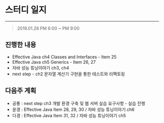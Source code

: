 # 스터디 일지 
---
> 2019.01.28 PM 6:00 ~ PM 9:00

## 진행한 내용 
- Effective Java ch4 Classes and Interfaces - Item 25
- Effective Java ch5 Generics - Item 26, 27
- 자바 성능 튜닝이야기 ch3, ch4 
- next step - ch2 문자열 계산기 구현을 통한 테스트와 리팩토링 

## 다음주 계획 
- 공통 : next step ch3 개발 환경 구축 및 웹 서버 실습 요구사항 - 실습 진행 
- 윤경 : Effective Java Item 28, 29, 30 / 자바 성능 튜닝이야기 ch6
- 다경 : Effective Java Item 31, 32 / 자바 성능 튜닝이야기 ch5

